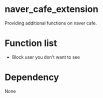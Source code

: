 # naver_cafe_extension
Providing additional functions on naver cafe.

# Function list
- Block user you don't want to see

# Dependency
None